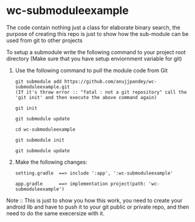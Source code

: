 # wc-submoduleexample
The code contain nothing just a class for elaborate binary search, the purpose of creating this repo is just to show how the sub-module can be used from git to other projects


To setup a submodule write the following command to your project root directory (Make sure that you have setup enviornment variable for git)

1. Use the following command to pull the module code from Git    
       
       git submodule add https://github.com/anujjpandey/wc-submoduleexample.git
       (If it's throw error :: "fatal : not a git repository" call the 'git init' and then execute the above command again)
    
       git init
    
       git submodule update
    
       cd wc-submoduleexample
    
       git submodule init
    
       git submodule update
    
2. Make the following changes:


       setting.gradle  ==> include ':app', ':wc-submoduleexample'

       app.gradle      ==> implementation project(path: 'wc-submoduleexample')

Note :: This is just to show you how this work, you need to create your android lib and have to push it to your git public or private repo, and then need to do the same execersize with it.
